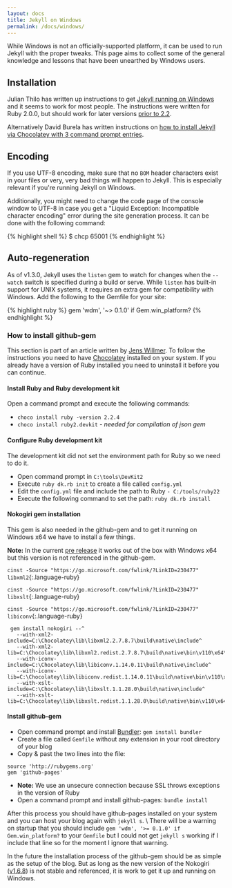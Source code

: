 ```yaml
---
layout: docs
title: Jekyll on Windows
permalink: /docs/windows/
---
```


While Windows is not an officially-supported platform, it can be used to run
Jekyll with the proper tweaks. This page aims to collect some of the general
knowledge and lessons that have been unearthed by Windows users.

## Installation

Julian Thilo has written up instructions to get
[Jekyll running on Windows][windows-installation] and it seems to work for most
people. The instructions were written for Ruby 2.0.0, but should work for later
versions [prior to 2.2][hitimes-issue].

Alternatively David Burela has written instructions on [how to install Jekyll via Chocolatey with 3 command prompt entries](https://davidburela.wordpress.com/2015/11/28/easily-install-jekyll-on-windows-with-3-command-prompt-entries-and-chocolatey/).

## Encoding

If you use UTF-8 encoding, make sure that no `BOM` header
characters exist in your files or very, very bad things will happen to
Jekyll. This is especially relevant if you're running Jekyll on Windows.

Additionally, you might need to change the code page of the console window to UTF-8
in case you get a "Liquid Exception: Incompatible character encoding" error during
the site generation process. It can be done with the following command:

{% highlight shell %}
$ chcp 65001
{% endhighlight %}

[windows-installation]: http://jekyll-windows.juthilo.com/
[hitimes-issue]: https://github.com/copiousfreetime/hitimes/issues/40

## Auto-regeneration

As of v1.3.0, Jekyll uses the `listen` gem to watch for changes when the
`--watch` switch is specified during a build or serve. While `listen` has
built-in support for UNIX systems, it requires an extra gem for compatibility
with Windows. Add the following to the Gemfile for your site:

{% highlight ruby %}
gem 'wdm', '~> 0.1.0' if Gem.win_platform?
{% endhighlight %}

### How to install github-gem

This section is part of an article written by [Jens Willmer][jwillmerPost]. To follow the instructions you need to have [Chocolatey][] installed on your system. If you already have a version of Ruby installed you need to uninstall it before you can continue.

#### Install Ruby and Ruby development kit

Open a command prompt and execute the following commands:

 * `choco install ruby -version 2.2.4` 
 * `choco install ruby2.devkit` - _needed for compilation of json gem_
 
#### Configure Ruby development kit 

The development kit did not set the environment path for Ruby so we need to do it.
 
 * Open command prompt in `C:\tools\DevKit2` 
 * Execute `ruby dk.rb init` to create a file called `config.yml`
 * Edit the `config.yml` file and include the path to Ruby `- C:/tools/ruby22`
 * Execute the following command to set the path: `ruby dk.rb install`

#### Nokogiri gem installation

This gem is also needed in the github-gem and to get it running on Windows x64 we have to install a few things.


**Note:** In the current [pre release][nokogiriFails] it works out of the box with Windows x64 but this version is not referenced in the github-gem.


`cinst -Source "https://go.microsoft.com/fwlink/?LinkID=230477" libxml2`{:.language-ruby}

`cinst -Source "https://go.microsoft.com/fwlink/?LinkID=230477" libxslt`{:.language-ruby}

`cinst -Source "https://go.microsoft.com/fwlink/?LinkID=230477" libiconv`{:.language-ruby}
 
```language-ruby
 gem install nokogiri --^
   --with-xml2-include=C:\Chocolatey\lib\libxml2.2.7.8.7\build\native\include^
   --with-xml2-lib=C:\Chocolatey\lib\libxml2.redist.2.7.8.7\build\native\bin\v110\x64\Release\dynamic\cdecl^
   --with-iconv-include=C:\Chocolatey\lib\libiconv.1.14.0.11\build\native\include^
   --with-iconv-lib=C:\Chocolatey\lib\libiconv.redist.1.14.0.11\build\native\bin\v110\x64\Release\dynamic\cdecl^
   --with-xslt-include=C:\Chocolatey\lib\libxslt.1.1.28.0\build\native\include^
   --with-xslt-lib=C:\Chocolatey\lib\libxslt.redist.1.1.28.0\build\native\bin\v110\x64\Release\dynamic
```

#### Install github-gem

 * Open command prompt and install [Bundler][]: `gem install bundler`
 * Create a file called `Gemfile` without any extension in your root directory of your blog
 * Copy & past the two lines into the file:
 
 
```language-ruby
source 'http://rubygems.org'
gem 'github-pages'
```

 * **Note:** We use an unsecure connection because SSL throws exceptions in the version of Ruby
 * Open a command prompt and install github-pages: `bundle install`

 
After this process you should have github-pages installed on your system and you can host your blog again with `jekyll s`. \\
There will be a warning on startup that you should include `gem 'wdm', '>= 0.1.0' if Gem.win_platform?` to your `Gemfile` but I could not get `jekyll s` working if I include that line so for the moment I ignore that warning.

In the future the installation process of the github-gem should be as simple as the setup of the blog. But as long as the new version of the Nokogiri ([v1.6.8][nokogiriReleases]) is not stable and referenced, it is work to get it up and running on Windows. 
 
[jwillmerPost]: http://jwillmer.de/blog/tutorial/how-to-install-jekyll-and-pages-gem-on-windows-10-x46 "Installation instructions by Jens Willmer"
[Chocolatey]: https://chocolatey.org/install "Package manager for Windows"
[Bundler]: http://bundler.io/ "Ruby Dependencie Manager"
[nokogiriReleases]: https://github.com/sparklemotion/nokogiri/releases "Nokogiri Releases"
[nokogiriFails]: https://github.com/sparklemotion/nokogiri/issues/1456#issuecomment-206481794 "Nokogiri fails to install on Ruby 2.3 for Windows"
